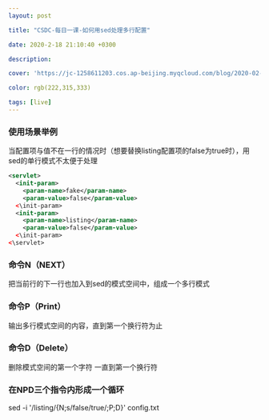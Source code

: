 ```yaml
---
layout: post

title: "CSDC-每日一课-如何用sed处理多行配置"

date: 2020-2-18 21:10:40 +0300

description:  

cover: 'https://jc-1258611203.cos.ap-beijing.myqcloud.com/blog/2020-02-19-%E6%88%AA%E5%B1%8F2020-02-19%E4%B8%8B%E5%8D%882.19.51.png'

color: rgb(222,315,333)

tags: [live]
---
```


### 使用场景举例

当配置项与值不在一行的情况时（想要替换listing配置项的false为true时），用sed的单行模式不太便于处理

```xml
<servlet>
  <init-param>
    <param-name>fake</param-name>
    <param-value>false</param-value>
  <\init-param>
  <init-param>
    <param-name>listing</param-name>
    <param-value>false</param-value>
  <\init-param>
<\servlet>
```



### 命令N（NEXT）

把当前行的下一行也加入到sed的模式空间中，组成一个多行模式



### 命令P（Print）

输出多行模式空间的内容，直到第一个换行符为止



### 命令D（Delete）

删除模式空间的第一个字符 一直到第一个换行符



### 在NPD三个指令内形成一个循环



sed -i '/listing/{N;s/false/true/;P;D}' config.txt